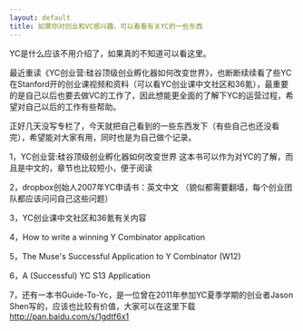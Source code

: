 ```yaml
---
layout: default
title: 如果你对创业和VC感兴趣，可以看看有关YC的一些东西
---
```



YC是什么应该不用介绍了，如果真的不知道可以看这里。

最近重读《YC创业营:硅谷顶级创业孵化器如何改变世界》，也断断续续看了些YC在Stanford开的创业课视频和资料（可以看YC创业课中文社区和36氪），最重要的是自己以后也要去做VC的工作了，因此想能更全面的了解下YC的运营过程，希望对自己以后的工作有些帮助。

正好几天没写专栏了，今天就把自己看到的一些东西发下（有些自己也还没看完），希望能对大家有用，同时也是为自己做个记录。

1，YC创业营:硅谷顶级创业孵化器如何改变世界 这本书可以作为对YC的了解，而且是中文的，章节也比较短小，便于阅读

2，dropbox创始人2007年YC申请书：英文中文 （貌似都需要翻墙，每个创业团队都应该问问自己这些问题）

3，YC创业课中文社区和36氪有关内容

4，How to write a winning Y Combinator application

5，The Muse's Successful Application to Y Combinator (W12)

6，A (Successful) YC S13 Application

7，还有一本书Guide-To-Yc，是一位曾在2011年参加YC夏季学期的创业者Jason Shen写的，应该也比较有价值，大家可以在这里下载 http://pan.baidu.com/s/1gdtf6x1